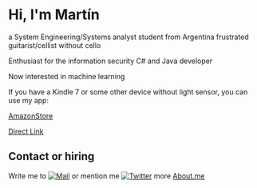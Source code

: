 # Hi, I'm Martín
a System Engineering/Systems analyst student from Argentina
frustrated guitarist/cellist without cello

Enthusiast for the information security
C# and Java developer

Now interested in machine learning 



If you have a Kindle 7 or some other device without light sensor, you can use my app:

[AmazonStore](https://www.amazon.com/dp/B079WCMRL8/ref=sr_1_1?s=mobile-apps&ie=UTF8&qid=1519056126&sr=1-1)

[Direct Link](https://github.com/Martin78b/Martin78b.github.io/raw/master/Lumosidad.apk)

## Contact or hiring
Write me to [![Mail](https://img.shields.io/badge/Mail-martin.78b@hotmail.com-red.svg)](mailto:martin.78b@hotmail.com)
or mention me [![Twitter](https://img.shields.io/badge/Twitter-@Martin78b-green.svg)](http://www.twitter.com/Martin78b)
more [About.me](http://about.me/martin78b)
